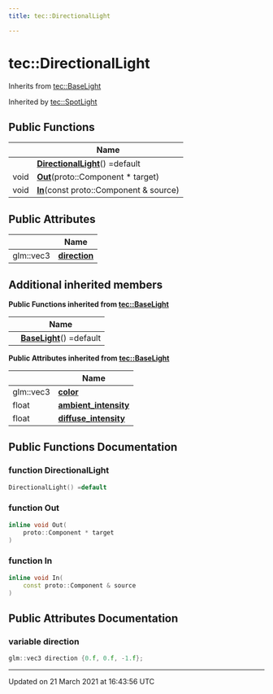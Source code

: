 ```yaml
---
title: tec::DirectionalLight

---
```


# tec::DirectionalLight



Inherits from [tec::BaseLight](/engine/Classes/structtec_1_1_base_light/)

Inherited by [tec::SpotLight](/engine/Classes/structtec_1_1_spot_light/)

## Public Functions

|                | Name           |
| -------------- | -------------- |
| | **[DirectionalLight](/engine/Classes/structtec_1_1_directional_light/#function-directionallight)**() =default |
| void | **[Out](/engine/Classes/structtec_1_1_directional_light/#function-out)**(proto::Component * target) |
| void | **[In](/engine/Classes/structtec_1_1_directional_light/#function-in)**(const proto::Component & source) |

## Public Attributes

|                | Name           |
| -------------- | -------------- |
| glm::vec3 | **[direction](/engine/Classes/structtec_1_1_directional_light/#variable-direction)**  |

## Additional inherited members

**Public Functions inherited from [tec::BaseLight](/engine/Classes/structtec_1_1_base_light/)**

|                | Name           |
| -------------- | -------------- |
| | **[BaseLight](/engine/Classes/structtec_1_1_base_light/#function-baselight)**() =default |

**Public Attributes inherited from [tec::BaseLight](/engine/Classes/structtec_1_1_base_light/)**

|                | Name           |
| -------------- | -------------- |
| glm::vec3 | **[color](/engine/Classes/structtec_1_1_base_light/#variable-color)**  |
| float | **[ambient_intensity](/engine/Classes/structtec_1_1_base_light/#variable-ambient_intensity)**  |
| float | **[diffuse_intensity](/engine/Classes/structtec_1_1_base_light/#variable-diffuse_intensity)**  |


## Public Functions Documentation

### function DirectionalLight

```cpp
DirectionalLight() =default
```


### function Out

```cpp
inline void Out(
    proto::Component * target
)
```


### function In

```cpp
inline void In(
    const proto::Component & source
)
```


## Public Attributes Documentation

### variable direction

```cpp
glm::vec3 direction {0.f, 0.f, -1.f};
```


-------------------------------

Updated on 21 March 2021 at 16:43:56 UTC